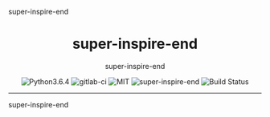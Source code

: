 super-inspire-end

<div align="center">

# super-inspire-end

super-inspire-end 


![Python3.6.4](https://img.shields.io/badge/Python-3.6.4-green.svg)
![gitlab-ci](https://img.shields.io/badge/Gitlab-CI-red.svg)
![MIT](https://img.shields.io/badge/MIT-red.svg)
![super-inspire-end](https://img.shields.io/badge/super-inspire-end-0.1.0-red.svg)
![Build Status](https://img.shields.io/travis/import-yuefeng/super-inspire-end.svg?style=flat-square)


</div>

--------------------------


super-inspire-end 

